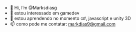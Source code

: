 - 👋 Hi, I’m @Marksdiasg
- 👀 estou interessado em gamedev
- 🌱 estou aprendendo no momento c#, javascript e unity 3D
- 📫 como pode me contatar: markdias9@gmail.com

<!---
Marksdiasg/Marksdiasg is a ✨ special ✨ repository because its `README.md` (this file) appears on your GitHub profile.
You can click the Preview link to take a look at your changes.
--->
